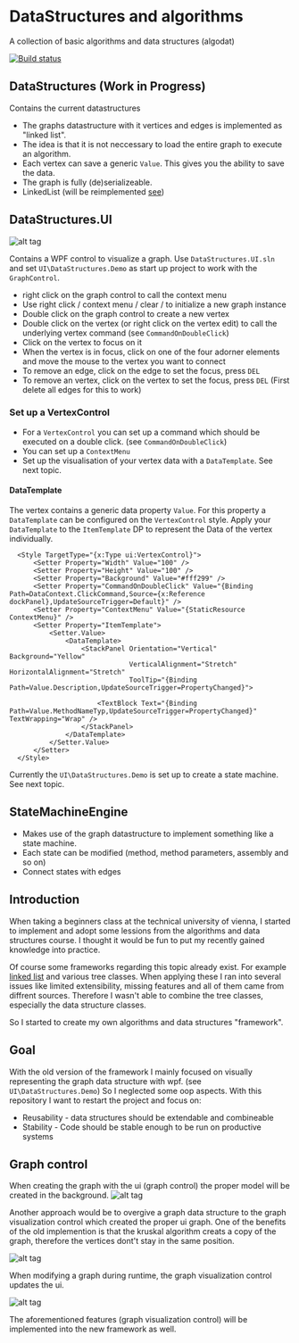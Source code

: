 # DataStructures and algorithms

A collection of basic algorithms and data structures (algodat)

[![Build status](https://ci.appveyor.com/api/projects/status/ochuuevuytt1ekin/branch/master?svg=true)](https://ci.appveyor.com/project/mfe-/get-the-solution/branch/master)

## DataStructures (Work in Progress)

Contains the current datastructures

- The graphs datastructure with it vertices and edges is implemented as "linked list". 
- The idea is that it is not neccessary to load the entire graph to execute an algorithm.
- Each vertex can save a generic `Value`. This gives you the ability to save the data.
- The graph is fully (de)serializeable.
- LinkedList (will be reimplemented [see](https://github.com/mfe-/Abstract.DataStructures.Algorithms/issues/3))

## DataStructures.UI

![alt tag](http://i.imgur.com/4WS122c.gif)

Contains a WPF control to visualize a graph. 
Use `DataStructures.UI.sln` and set `UI\DataStructures.Demo` as start up project to work with the `GraphControl`.

- right click on the graph control to call the context menu
- Use right click / context menu / clear / to initialize a new graph instance
- Double click on the graph control to create a new vertex
- Double click on the vertex (or right click on the vertex edit) to call the underlying vertex command (see `CommandOnDoubleClick`)
- Click on the vertex to focus on it
- When the vertex is in focus, click on one of the four adorner elements and move the mouse to the vertex you want to connect
- To remove an edge, click on the edge to set the focus, press `DEL`
- To remove an vertex, click on the vertex to set the focus, press `DEL` (First delete all edges for this to work)

### Set up a VertexControl

- For a `VertexControl` you can set up a command which should be executed on a double click. (see `CommandOnDoubleClick`) 
- You can set up a `ContextMenu`
- Set up the visualisation of your vertex data with a `DataTemplate`. See next topic.

#### DataTemplate

The vertex contains a generic data property `Value`. For this property a `DataTemplate` can be configured on the ``VertexControl`` style.
Apply your `DataTemplate` to the `ItemTemplate` DP to represent the Data of the vertex individually. 


      <Style TargetType="{x:Type ui:VertexControl}">
          <Setter Property="Width" Value="100" />
          <Setter Property="Height" Value="100" />
          <Setter Property="Background" Value="#fff299" />
          <Setter Property="CommandOnDoubleClick" Value="{Binding Path=DataContext.ClickCommand,Source={x:Reference dockPanel},UpdateSourceTrigger=Default}" />
          <Setter Property="ContextMenu" Value="{StaticResource ContextMenu}" />
          <Setter Property="ItemTemplate">
              <Setter.Value>
                  <DataTemplate>
                      <StackPanel Orientation="Vertical" Background="Yellow" 
                                  VerticalAlignment="Stretch" HorizontalAlignment="Stretch"
                                  ToolTip="{Binding Path=Value.Description,UpdateSourceTrigger=PropertyChanged}">
      
                          <TextBlock Text="{Binding Path=Value.MethodNameTyp,UpdateSourceTrigger=PropertyChanged}" TextWrapping="Wrap" />
                      </StackPanel>
                  </DataTemplate>
              </Setter.Value>
          </Setter>
      </Style>

Currently the `UI\DataStructures.Demo` is set up to create a state machine. See next topic.

## StateMachineEngine

- Makes use of the graph datastructure to implement something like a state machine.
- Each state can be modified (method, method parameters, assembly and so on)
- Connect states with edges

## Introduction

When taking a beginners class at the technical university of vienna, I started to 
implement and adopt some lessions from the algorithms and data structures course.
I thought it would be fun to put my recently gained knowledge into practice.

Of course some frameworks regarding this topic already exist. For example
[linked list](https://msdn.microsoft.com/en-us/library/he2s3bh7(v=vs.110).aspx) and various tree classes.
When applying these I ran into several issues like limited extensibility, missing features and all of them came from diffrent sources. Therefore I wasn't able to combine the tree classes, especially the data structure classes.

So I started to create my own algorithms and data structures "framework".

## Goal

With the old version of the framework I mainly focused on visually representing the graph data structure with wpf. (see `UI\DataStructures.Demo`)
So I neglected some oop aspects.
With this repository I want to restart the project and focus on:

* Reusability - data structures should be extendable and combineable
* Stability - Code should be stable enough to be run on productive systems

## Graph control

When creating the graph with the ui (graph control) the proper model will be created in the background. 
![alt tag](http://i.imgur.com/4WS122c.gif)

Another approach would be to overgive a graph data structure to the graph visualization control which created the proper ui graph.
One of the benefits of the old implemention is that the kruskal algorithm creats a copy of the graph, therefore the vertices dont't stay in the same position.

![alt tag](http://i.imgur.com/6KQueHc.gif)

When modifying a graph during runtime, the graph visualization control updates the ui. 

![alt tag](http://i.imgur.com/M1YcpDV.gif)

The aforementioned features (graph visualization control) will be implemented into the new framework as well.
